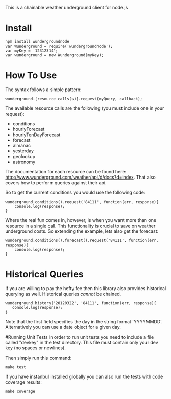 This is a chainable weather underground client for node.js

# Install
    npm install wundergroundnode
    var Wunderground = require('wundergroundnode');
    var myKey = '12312314';
    var wunderground = new Wunderground(myKey);

# How To Use
The syntax follows a simple pattern:
    
    wunderground.[resource calls(s)].request(myQuery, callback);
    
The available resource calls are the following (you must include one in your request):

- conditions
- hourlyForecast
- hourlyTenDayForecast
- forecast
- almanac
- yesterday
- geolookup
- astronomy

The documentation for each resource can be found here: http://www.wunderground.com/weather/api/d/docs?d=index. That also covers how to perform queries against their api.

So to get the current conditions you would use the following code:

    wunderground.conditions().request('84111', function(err, response){
        console.log(response);
    }

Where the real fun comes in, however, is when you want more than one resource in a single call. This functionality is crucial to save on weather underground costs. So extending the example, lets also get the forecast:

    wunderground.conditions().forecast().request('84111', function(err, response){
        console.log(response);
    }

# Historical Queries
If you are willing to pay the hefty fee then this library also provides historical querying as well. Historical queries _cannot_ be chained.

    wunderground.history('20120322', '84111', function(err, response){
       console.log(response);
    }

Note that the first field specifies the day in the string format 'YYYYMMDD'. Alternatively you can use a date object for a given day.

#Running Unit Tests
In order to run unit tests you need to include a file called "devkey" in the test directory. This file must contain only your dev key (no spaces or newlines).

Then simply run this command:

    make test
    
If you have instanbul installed globally you can also run the tests with code coverage results:

    make coverage